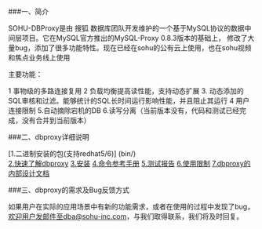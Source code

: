 ###一、简介

SOHU-DBProxy是由 搜狐 数据库团队开发维护的一个基于MySQL协议的数据中间层项目。它在MySQL官方推出的MySQL-Proxy 0.8.3版本的基础上，
修改了大量bug，添加了很多功能特性。现在已经在sohu的公有云上使用，也在sohu视频和焦点业务线上使用
    
主要功能：

1 事物级的多路连接复用
2 负载均衡提高读性能，支持动态扩展 
3. 动态添加的SQL审核和过滤。能够统计的SQL长时间运行影响性能，并且阻止其运行 
4 用户连接限制
5.自动摘除宕机的DB
6.读写分离（当前版本没有，代码和测试已经完成，没有合并到当前版本）



###二、dbproxy详细说明

[1.二进制安装的包(支持redhat5/6)] (bin/)  
[2.快速了解dbproxy](doc/Getting_Started_with_DBProxy.pdf)
[3.安装](doc/dbproxy安装.pdf)
[4.命令参考手册](doc/dbproxy管理命令列表.pdf)
[5.测试报告](doc/dbproxy_测试报告.pdf)
[6.使用限制](doc/dbproxy使用限制.pdf)
[7.dbproxy的内部设计文档](doc/design_internal_doc)

###三、dbproxy的需求及Bug反馈方式

如果用户在实际的应用场景中有新的功能需求，或者在使用的过程中发现了bug，
欢迎用户发邮件至dba@sohu-inc.com，与我们取得联系，我们将及时回复。


